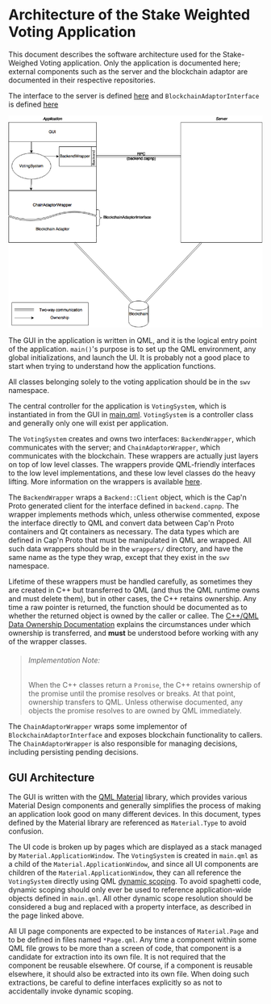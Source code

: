 # Architecture of the Stake Weighted Voting Application

This document describes the software architecture used for the Stake-Weighed Voting application. Only the application is documented here; external components such as the server and the blockchain adaptor are documented in their respective repositories.

The interface to the server is defined [here](shared/capnp/backend.capnp) and `BlockchainAdaptorInterface` is defined [here](shared/BlockchainAdaptorInterface.hpp)

![Architecture Diagram](Architecture.png)

The GUI in the application is written in QML, and it is the logical entry point of the application. `main()`'s purpose is to set up the QML environment, any global initializations, and launch the UI. It is probably not a good place to start when trying to understand how the application functions.

All classes belonging solely to the voting application should be in the `swv` namespace.

The central controller for the application is `VotingSystem`, which is instantiated in from the GUI in [main.qml](qml/main.qml). `VotingSystem` is a controller class and generally only one will exist per application.

The `VotingSystem` creates and owns two interfaces: `BackendWrapper`, which communicates with the server; and `ChainAdaptorWrapper`, which communicates with the blockchain. These wrappers are actually just layers on top of low level classes. The wrappers provide QML-friendly interfaces to the low level implementations, and these low level classes do the heavy lifting. More information on the wrappers is available [here](wrappers/README.md).

The `BackendWrapper` wraps a `Backend::Client` object, which is the Cap'n Proto generated client for the interface defined in `backend.capnp`. The wrapper implements methods which, unless otherwise commented, expose the interface directly to QML and convert data between Cap'n Proto containers and Qt containers as necessary. The data types which are defined in Cap'n Proto that must be manipulated in QML are wrapped. All such data wrappers should be in the `wrappers/` directory, and have the same name as the type they wrap, except that they exist in the `swv` namespace.

Lifetime of these wrappers must be handled carefully, as sometimes they are created in C++ but transferred to QML (and thus the QML runtime owns and must delete them), but in other cases, the C++ retains ownership. Any time a raw pointer is returned, the function should be documented as to whether the returned object is owned by the caller or callee. The [C++/QML Data Ownership Documentation](http://doc.qt.io/qt-5/qtqml-cppintegration-data.html#data-ownership) explains the circumstances under which ownership is transferred, and **must** be understood before working with any of the wrapper classes.

> ###### Implementation Note:
> When the C++ classes return a `Promise`, the C++ retains ownership of the promise until the promise resolves or breaks. At that point, ownership transfers to QML. Unless otherwise documented, any objects the promise resolves to are owned by QML immediately.

The `ChainAdaptorWrapper` wraps some implementor of `BlockchainAdaptorInterface` and exposes blockchain functionality to callers. The `ChainAdaptorWrapper` is also responsible for managing decisions, including persisting pending decisions.

## GUI Architecture
The GUI is written with the [QML Material](https://github.com/papyros/qml-material) library, which provides various Material Design components and generally simplifies the process of making an application look good on many different devices. In this document, types defined by the Material library are referenced as `Material.Type` to avoid confusion.

The UI code is broken up by pages which are displayed as a stack managed by `Material.ApplicationWindow`. The `VotingSystem` is created in `main.qml` as a child of the `Material.ApplicationWindow`, and since all UI components are children of the `Material.ApplicationWindow`, they can all reference the `VotingSystem` directly using QML [dynamic scoping](http://doc.qt.io/qt-5/qtqml-documents-scope.html#component-instance-hierarchy). To avoid spaghetti code, dynamic scoping should only ever be used to reference application-wide objects defined in `main.qml`. All other dynamic scope resolution should be considered a bug and replaced with a property interface, as described in the page linked above.

All UI page components are expected to be instances of `Material.Page` and to be defined in files named `*Page.qml`. Any time a component within some QML file grows to be more than a screen of code, that component is a candidate for extraction into its own file. It is not required that the component be reusable elsewhere. Of course, if a component is reusable elsewhere, it should also be extracted into its own file. When doing such extractions, be careful to define interfaces explicitly so as not to accidentally invoke dynamic scoping.
